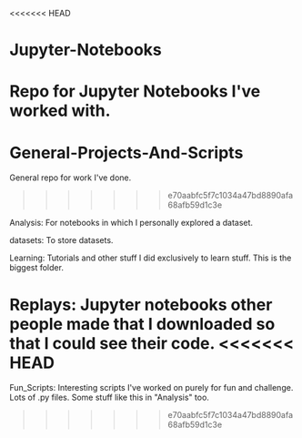 <<<<<<< HEAD
# Jupyter-Notebooks
Repo for Jupyter Notebooks I've worked with. 
=======
# General-Projects-And-Scripts

General repo for work I've done. 
>>>>>>> e70aabfc5f7c1034a47bd8890afa68afb59d1c3e

Analysis: For notebooks in which I personally explored a dataset.

datasets: To store datasets. 

Learning: Tutorials and other stuff I did exclusively to learn stuff. This is the biggest folder.

Replays: Jupyter notebooks other people made that I downloaded so that I could see their code.
<<<<<<< HEAD
=======

Fun_Scripts: Interesting scripts I've worked on purely for fun and challenge. Lots of .py files. Some stuff like this in "Analysis" too.
>>>>>>> e70aabfc5f7c1034a47bd8890afa68afb59d1c3e

